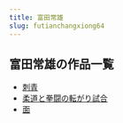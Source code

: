 ```yaml
---
title: 富田常雄
slug: futianchangxiong64
---
```


## 富田常雄の作品一覧

- [刺青](ciqing-3d6)
- [柔道と拳闘の転がり試合](roudaotoquandou-717)
- [面](miannn-e2f)
